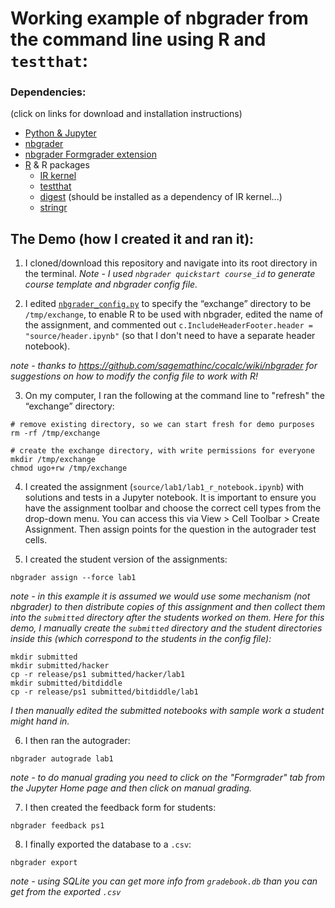# Working example of nbgrader from the command line using R and `testthat`:

### Dependencies:
(click on links for download and installation instructions)
- [Python & Jupyter](https://www.anaconda.com/download/)
- [nbgrader](http://nbgrader.readthedocs.io/en/stable/user_guide/installation.html)
- [nbgrader Formgrader extension](http://nbgrader.readthedocs.io/en/stable/user_guide/installation.html#installing-and-activating-extensions)
- [R](https://cran.r-project.org/) & R packages 
    - [IR kernel](https://irkernel.github.io/installation/)
    - [testthat](https://github.com/r-lib/testthat#installation)
    - [digest](https://github.com/eddelbuettel/digest) (should be installed as a dependency of IR kernel...)
    - [stringr](https://github.com/tidyverse/stringr)


## The Demo (how I created it and ran it):
1. I cloned/download this repository and navigate into its root directory in the terminal. *Note - I used `nbgrader quickstart course_id` to generate course template and nbgrader config file.*

2. I edited [`nbgrader_config.py`](https://github.com/ttimbers/nbgrader_r_demo/blob/master/nbgrader_config.py) to specify the “exchange” directory to be `/tmp/exchange`, to enable R to be used with nbgrader, edited the name of the assignment, and commented out `c.IncludeHeaderFooter.header = "source/header.ipynb"` (so that I don't need to have a separate header notebook).

*note - thanks to https://github.com/sagemathinc/cocalc/wiki/nbgrader for suggestions on how to modify the config file to work with R!*

3. On my computer, I ran the following at the command line to "refresh" the “exchange” directory:
```
# remove existing directory, so we can start fresh for demo purposes
rm -rf /tmp/exchange

# create the exchange directory, with write permissions for everyone
mkdir /tmp/exchange
chmod ugo+rw /tmp/exchange
```

4. I created the assignment (`source/lab1/lab1_r_notebook.ipynb`) with solutions and tests in a Jupyter notebook. It is important to ensure you have the assignment toolbar and choose the correct cell types from the drop-down menu. You can access this via View > Cell Toolbar > Create Assignment. Then assign points for the question in the autograder test cells.

5. I created the student version of the assignments:
```
nbgrader assign --force lab1
```

*note - in this example it is assumed we would use some mechanism (not nbgrader) to then distribute copies of this assignment and then collect them into the `submitted` directory after the students worked on them. Here for this demo, I manually create the `submitted` directory and the student directories inside this (which correspond to the students in the config file):*

```
mkdir submitted
mkdir submitted/hacker
cp -r release/ps1 submitted/hacker/lab1
mkdir submitted/bitdiddle
cp -r release/ps1 submitted/bitdiddle/lab1
```

*I then manually edited the submitted notebooks with sample work a student might hand in.*

6. I then ran the autograder:
```
nbgrader autograde lab1
```
*note - to do manual grading you need to click on the "Formgrader" tab from the Jupyter Home page and then click on manual grading.*

7. I then created the feedback form for students:
```
nbgrader feedback ps1
```

8. I finally exported the database to a `.csv`:
```
nbgrader export
```

*note - using SQLite you can get more info from `gradebook.db` than you can get from the exported `.csv`*
